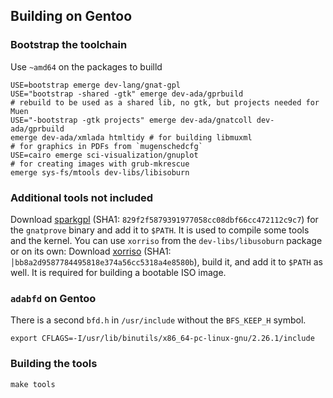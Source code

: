 ## Building on Gentoo

### Bootstrap the toolchain
Use `~amd64` on the packages to builld

```
USE=bootstrap emerge dev-lang/gnat-gpl
USE="bootstrap -shared -gtk" emerge dev-ada/gprbuild
# rebuild to be used as a shared lib, no gtk, but projects needed for Muen
USE="-bootstrap -gtk projects" emerge dev-ada/gnatcoll dev-ada/gprbuild
emerge dev-ada/xmlada htmltidy # for building libmuxml
# for graphics in PDFs from `mugenschedcfg`
USE=cairo emerge sci-visualization/gnuplot
# for creating images with grub-mkrescue
emerge sys-fs/mtools dev-libs/libisoburn
```

### Additional tools not included
Download [sparkgpl](http://mirrors.cdn.adacore.com/art/5739d613c7a447658e0b0189)
(SHA1: `829f2f5879391977058cc08dbf66cc472112c9c7`) for the `gnatprove` binary
and add it to `$PATH`. It is used to compile some tools and the kernel.
You can use `xorriso` from the `dev-libs/libusoburn` package or on its own:
Download [xorriso](https://www.gnu.org/software/xorriso/xorriso-1.4.6.tar.gz)
(SHA1: `│bb8a2d9587784495818e374a56cc5318a4e8580b`), build it, and add it to
`$PATH` as well. It is required for building a bootable ISO image.

### `adabfd` on Gentoo
There is a second `bfd.h` in `/usr/include` without the `BFS_KEEP_H` symbol.
```
export CFLAGS=-I/usr/lib/binutils/x86_64-pc-linux-gnu/2.26.1/include
```

### Building the tools
```
make tools
```
